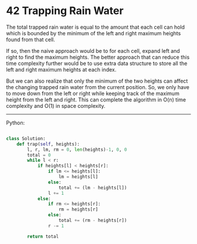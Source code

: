 # 42 Trapping Rain Water

The total trapped rain water is equal to the amount that each cell can hold
 which is bounded by the minimum of the left and right maximum heights found
 from that cell.

If so, then the naive approach would be to for each cell, expand left and right
to find the maximum heights. The better approach that can reduce this time
complexity further would be to use extra data structure to store all the left
and right maximum heights at each index.

But we can also realize that only the minimum of the two heights can affect the
changing trapped rain water from the current position. So, we only have to move
down from the left or right while keeping track of the maximum height from the
left and right. This can complete the algorithm in O(n) time complexity and
O(1) in space complexity.

---

Python:

```python

class Solution:
    def trap(self, heights):
        l, r, lm, rm = 0, len(heights)-1, 0, 0
        total = 0
        while l < r:
            if heights[l] < heights[r]:
                if lm <= heights[l]:
                    lm = heights[l]
                else:
                    total += (lm - heights[l])
                l += 1
            else:
                if rm <= heights[r]:
                    rm = heights[r]
                else:
                    total += (rm - heights[r])
                r -= 1

        return total
```

